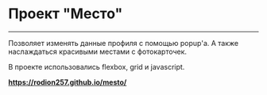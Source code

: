 # Проект "Место"
------------------

Позволяет изменять данные профиля с помощью popup'а. А также наслаждаться красивыми местами с фотокарточек.

В проекте использовались flexbox, grid и javascript.

**https://rodion257.github.io/mesto/**